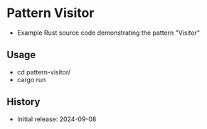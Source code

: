 # Pattern Visitor

- Example Rust source code demonstrating the pattern "Visitor"

## Usage

- cd pattern-visitor/
- cargo run

## History

- Initial release: 2024-09-08
